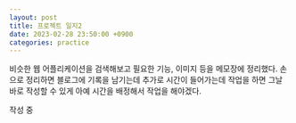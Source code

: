 ```yaml
---
layout: post
title: 프로젝트 일지2
date: 2023-02-28 23:50:00 +0900
categories: practice
---
```

비슷한 웹 어플리케이션을 검색해보고 필요한 기능, 이미지 등을 메모장에 정리했다. 손으로 정리하면 블로그에 기록을 남기는데 추가로 시간이 들어가는데 작업을 하면 그날 바로 작성할 수 있게 아예 시간을 배정해서 작업을 해야겠다.

작성 중